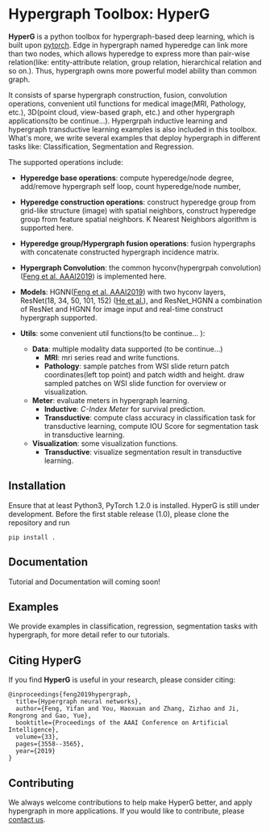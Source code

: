 # Hypergraph Toolbox: HyperG
**HyperG** is a python toolbox for hypergraph-based deep learning, which is built upon [pytorch](https://pytorch.org/). 
 Edge in hypergraph named hyperedge can link more than two nodes, which allows hyperedge to express more than pair-wise 
 relation(like: entity-attribute relation, group relation, hierarchical relation and so on.). Thus, hypergraph owns more 
 powerful model ability than common graph. 
 
 It consists of sparse hypergraph construction, fusion, convolution operations, convenient util functions for medical
 image(MRI, Pathology, etc.), 3D(point cloud, view-based graph, etc.) and other hypergraph applications(to be continue...).
 Hypergrpah inductive learning and hypergraph transductive learning examples is also included in this toolbox. What's more,
 we write several examples that deploy hypergraph in different tasks like: Classification, Segmentation and Regression.    
 
 The supported operations include:
 
 * **Hyperedge base operations**: compute hyperedge/node degree, add/remove hypergraph self loop, count hyperedge/node number,
 
 * **Hyperedge construction operations**: construct hyperedge group from grid-like structure (image) with spatial neighbors, 
 construct hyperedge group from feature spatial neighbors. K Nearest Neighbors algorithm is supported here.
 
 * **Hyperedge group/Hypergraph fusion operations**: fusion hypergraphs with concatenate constructed hypergraph incidence matrix.
 
 * **Hypergraph Convolution**: the common hyconv(hypergrpah convolution) ([Feng et al. AAAI2019](https://github.com/iMoonLab/HGNN)) 
 is implemented here.
 
 * **Models**: HGNN([Feng et al. AAAI2019](https://github.com/iMoonLab/HGNN)) with two hyconv layers, ResNet(18, 34, 50, 101, 152)
 ([He et al.](https://arxiv.org/abs/1512.03385)), and ResNet_HGNN a combination of ResNet and HGNN for image input and real-time
 construct hypergraph supported.
 
 * **Utils**: some convenient util functions(to be continue... ):
    * **Data**: multiple modality data supported (to be continue...)
        * **MRI**: mri series read and write functions.
        * **Pathology**: sample patches from WSI slide return patch coordinates(left top point) and patch width and height. 
        draw sampled patches on WSI slide function for overview or visualization.
    * **Meter**: evaluate meters in hypergraph learning.
        * **Inductive**:  *C-Index Meter* for survival prediction.
        * **Transductive**: compute class accuracy in classification task for transductive learning, compute IOU Score for 
        segmentation task in transductive learning. 
    * **Visualization**: some visualization functions.
        * **Transductive**: visualize segmentation result in transductive learning. 


 ## Installation
 Ensure that at least Python3, PyTorch 1.2.0 is installed. HyperG is still under development. Before the first stable 
 release (1.0), please clone the repository and run
 ```commandline
pip install .
 ```

## Documentation
Tutorial and Documentation will coming soon!
    
## Examples
We provide examples in classification, regression, segmentation tasks with hypergraph, for more detail refer to our tutorials.

## Citing HyperG
If you find **HyperG** is useful in your research, please consider citing:
```
@inproceedings{feng2019hypergraph,
  title={Hypergraph neural networks},
  author={Feng, Yifan and You, Haoxuan and Zhang, Zizhao and Ji, Rongrong and Gao, Yue},
  booktitle={Proceedings of the AAAI Conference on Artificial Intelligence},
  volume={33},
  pages={3558--3565},
  year={2019}
}
```

## Contributing
We always welcome contributions to help make HyperG better, and apply hypergraph in more applications. If you would like 
to contribute, please [contact us](mailto:evanfeng97@gmail.com).
